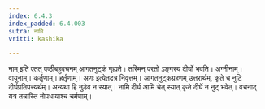 ```yaml
---
index: 6.4.3
index_padded: 6.4.003
sutra: नामि
vritti: kashika

---
```

नाम् इति एतत् षष्ठीबहुवचनम् आगतनुट्कं गृह्यते। तस्मिन् परतो ऽङ्गस्य दीर्घो भवति। अग्नीनाम्। वायुनाम्। कर्तृ̄णाम्। हर्तृ̄णाम्। अणः इत्येतदत्र निवृत्तम्। आगतनुट्कग्रहणम् उत्तरार्थम्, कृते च नुटि दीर्घप्रतिपत्त्यर्थम्। अन्यथा हि नुडेव न स्यात्। नामि दीर्घ आमि चेत् स्यात् कृते दीर्घे न नुट् भवेत्। वचनाद् यत्र तन्नास्ति नोपधायाश्च चर्मणाम्।